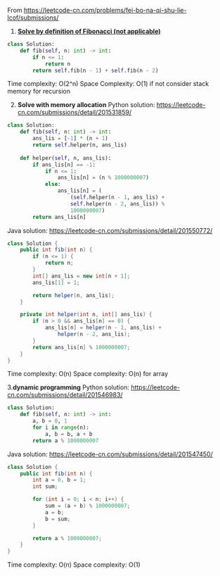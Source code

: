 From https://leetcode-cn.com/problems/fei-bo-na-qi-shu-lie-lcof/submissions/

1. [**Solve by definition of Fibonacci (not applicable)**](https://leetcode-cn.com/submissions/detail/201526317/)
```python
class Solution:
    def fib(self, n: int) -> int:
        if n <= 1:
            return n
        return self.fib(n - 1) + self.fib(n - 2)
```
Time complexity: O(2^n)
Space Complexity: O(1) if not consider stack memory for recursion

2. **Solve with memory allocation**
Python solution: https://leetcode-cn.com/submissions/detail/201531859/
```python
class Solution:
    def fib(self, n: int) -> int:
        ans_lis = [-1] * (n + 1)
        return self.helper(n, ans_lis)
    
    def helper(self, n, ans_lis):
        if ans_lis[n] == -1:
            if n <= 1:
                ans_lis[n] = (n % 1000000007)
            else:
                ans_lis[n] = (
                    (self.helper(n - 1, ans_lis) +
                    self.helper(n - 2, ans_lis)) %
                    1000000007)
        return ans_lis[n]
```

Java solution: https://leetcode-cn.com/submissions/detail/201550772/
```java
class Solution {
    public int fib(int n) {
        if (n <= 1) {
            return n;
        }
        int[] ans_lis = new int[n + 1];
        ans_lis[1] = 1;

        return helper(n, ans_lis);
    }

    private int helper(int n, int[] ans_lis) {
        if (n > 0 && ans_lis[n] == 0) {
            ans_lis[n] = helper(n - 1, ans_lis) +
                helper(n - 2, ans_lis);
        }
        return ans_lis[n] % 1000000007;
    }
}
```
Time complexity: O(n)
Space complexity: O(n) for array

3.**dynamic programming**
Python solution: https://leetcode-cn.com/submissions/detail/201546983/
```python
class Solution:
    def fib(self, n: int) -> int:
        a, b = 0, 1
        for i in range(n):
            a, b = b, a + b
        return a % 1000000007
```

Java solution: https://leetcode-cn.com/submissions/detail/201547450/
```java
class Solution {
    public int fib(int n) {
        int a = 0, b = 1;
        int sum;

        for (int i = 0; i < n; i++) {
            sum = (a + b) % 1000000007;
            a = b;
            b = sum;
        }

        return a % 1000000007;
    }
}
```
Time complexity: O(n)
Space complexity: O(1)
